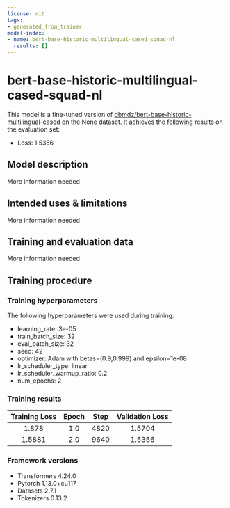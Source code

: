 ```yaml
---
license: mit
tags:
- generated_from_trainer
model-index:
- name: bert-base-historic-multilingual-cased-squad-nl
  results: []
---
```


<!-- This model card has been generated automatically according to the information the Trainer had access to. You
should probably proofread and complete it, then remove this comment. -->

# bert-base-historic-multilingual-cased-squad-nl

This model is a fine-tuned version of [dbmdz/bert-base-historic-multilingual-cased](https://huggingface.co/dbmdz/bert-base-historic-multilingual-cased) on the None dataset.
It achieves the following results on the evaluation set:
- Loss: 1.5356

## Model description

More information needed

## Intended uses & limitations

More information needed

## Training and evaluation data

More information needed

## Training procedure

### Training hyperparameters

The following hyperparameters were used during training:
- learning_rate: 3e-05
- train_batch_size: 32
- eval_batch_size: 32
- seed: 42
- optimizer: Adam with betas=(0.9,0.999) and epsilon=1e-08
- lr_scheduler_type: linear
- lr_scheduler_warmup_ratio: 0.2
- num_epochs: 2

### Training results

| Training Loss | Epoch | Step | Validation Loss |
|:-------------:|:-----:|:----:|:---------------:|
| 1.878         | 1.0   | 4820 | 1.5704          |
| 1.5881        | 2.0   | 9640 | 1.5356          |


### Framework versions

- Transformers 4.24.0
- Pytorch 1.13.0+cu117
- Datasets 2.7.1
- Tokenizers 0.13.2

